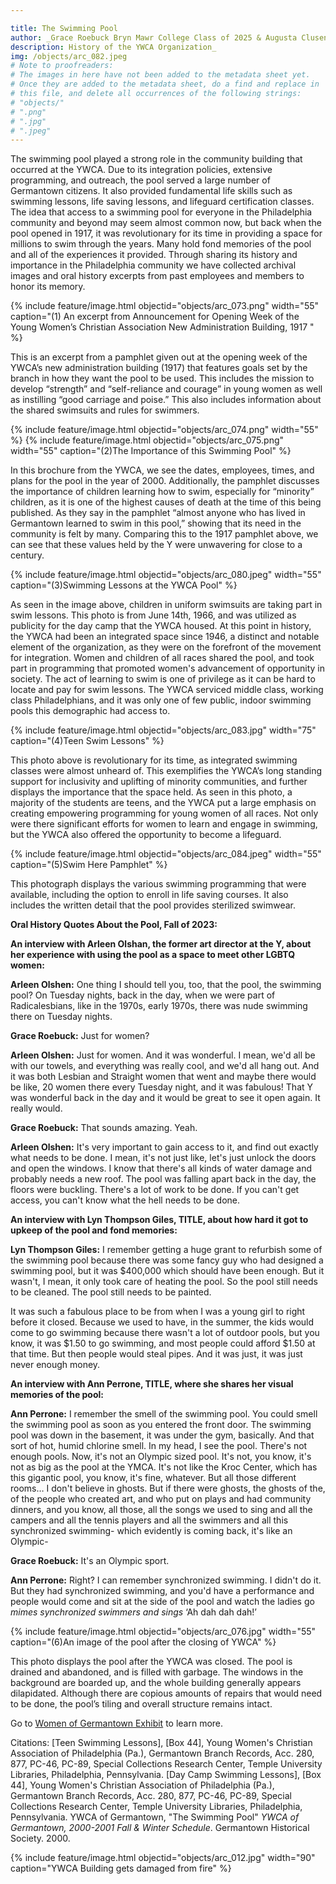 ```yaml
---

title: The Swimming Pool
author: _Grace Roebuck Bryn Mawr College Class of 2025 & Augusta Clusen Moses Bryn Mawr College Class of 2027
description: History of the YWCA Organization_
img: /objects/arc_082.jpeg
# Note to proofreaders:
# The images in here have not been added to the metadata sheet yet.
# Once they are added to the metadata sheet, do a find and replace in
# this file, and delete all occurrences of the following strings:
# "objects/"
# ".png"
# ".jpg"
# ".jpeg"
---
```


The swimming pool played a strong role in the community building that occurred at the YWCA. Due to its integration policies, extensive programming, and outreach, the pool served a large number of Germantown citizens. It also provided fundamental life skills such as swimming lessons, life saving lessons, and lifeguard certification classes. The idea that access to a swimming pool for everyone in the Philadelphia community and beyond may seem almost common now, but back when the pool opened in 1917, it was revolutionary for its time in providing a space for millions to swim through the years. Many hold fond memories of the pool and all of the experiences it provided. Through sharing its history and importance in the Philadelphia community we have collected archival images and oral history excerpts from past employees and members to honor its memory.  

{% include feature/image.html objectid="objects/arc_073.png" width="55" caption="(1) An excerpt from Announcement for Opening Week of the Young Women’s Christian Association New Administration Building, 1917 " %}

This is an excerpt from a pamphlet given out at the opening week of the YWCA’s new administration building (1917) that features goals set by the branch in how they want the pool to be used. This includes the mission to develop “strength” and “self-reliance and courage” in young women as well as instilling “good carriage and poise.” This also includes information about the shared swimsuits and rules for swimmers. 

{% include feature/image.html objectid="objects/arc_074.png" width="55" %}
{% include feature/image.html objectid="objects/arc_075.png" width="55" caption="(2)The Importance of this Swimming Pool" %}

In this brochure from the YWCA, we see the dates, employees, times, and plans for the pool in the year of 2000. Additionally, the pamphlet discusses the importance of children learning how to swim, especially for “minority” children, as it is one of the highest causes of death at the time of this being published. As they say in the pamphlet “almost anyone who has lived in Germantown learned to swim in this pool,” showing that its need in the community is felt by many. Comparing this to the 1917 pamphlet above, we can see that these values held by the Y were unwavering for close to a century.

{% include feature/image.html objectid="objects/arc_080.jpeg" width="55" caption="(3)Swimming Lessons at the YWCA Pool" %}

As seen in the image above, children in uniform swimsuits are taking part in swim lessons. This photo is from June 14th, 1966, and was utilized as publicity for the day camp that the YWCA housed. At this point in history, the YWCA had been an integrated space since 1946, a distinct and notable element of the organization, as they were on the forefront of the movement for integration. Women and children of all races shared the pool, and took part in programming that promoted women's advancement of opportunity in society. The act of learning to swim is one of privilege as it can be hard to locate and pay for swim lessons. The YWCA serviced middle class, working class Philadelphians, and it was only one of few public, indoor swimming pools this demographic had access to. 

{% include feature/image.html objectid="objects/arc_083.jpg" width="75" caption="(4)Teen Swim Lessons" %}

This photo above is revolutionary for its time, as integrated swimming classes were almost unheard of. This exemplifies the YWCA’s long standing support for inclusivity and uplifting of minority communities, and further displays the importance that the space held. As seen in this photo, a majority of the students are teens, and the YWCA put a large emphasis on creating empowering programming for young women of all races. Not only were there significant efforts for women to learn and engage in swimming, but the YWCA also offered the opportunity to become a lifeguard. 


{% include feature/image.html objectid="objects/arc_084.jpeg" width="55" caption="(5)Swim Here Pamphlet" %}

This photograph displays the various swimming programming that were available, including the option to enroll in life saving courses. It also includes the written detail that the pool provides sterilized swimwear.



**Oral History Quotes About the Pool, Fall of 2023:**

**An interview with Arleen Olshan, the former art director at the Y, about her experience with using the pool as a space to meet other LGBTQ women:**

**Arleen Olshen:** One thing I should tell you, too, that the pool, the swimming pool? On Tuesday nights, back in the day, when we were part of Radicalesbians, like in the 1970s, early 1970s, there was nude swimming there on Tuesday nights. 

**Grace Roebuck:** Just for women? 

**Arleen Olshen:** Just for women. And it was wonderful. I mean, we'd all be with our towels, and everything was really cool, and we'd all hang out. And it was both Lesbian and Straight women that went and maybe there would be like, 20 women there every Tuesday night, and it was fabulous! That Y was wonderful back in the day and it would be great to see it open again. It really would.

**Grace Roebuck:** That sounds amazing. Yeah.

**Arleen Olshen:** It's very important to gain access to it, and find out exactly what needs to be done. I mean, it's not just like, let's just unlock the doors and open the windows.  I know that there's all kinds of water damage and probably needs a new roof. The pool was falling apart back in the day, the floors were buckling. There's a lot of work to be done. If you can't get access, you can't know what the hell needs to be done.


**An interview with Lyn Thompson Giles, TITLE, about how hard it got to upkeep of the pool and fond memories:**

**Lyn Thompson Giles:** I remember getting a huge grant to refurbish some of the swimming pool because there was some fancy guy who had designed a swimming pool, but it was $400,000 which should have been enough. But it wasn't, I mean, it only took care of heating the pool. So the pool still needs to be cleaned. The pool still needs to be painted. 
  
It was such a fabulous place to be from when I was a young girl to right before it closed. Because we used to have, in the summer, the kids would come to go swimming because there wasn't a lot of outdoor pools, but you know, it was $1.50 to go swimming, and most people could afford $1.50 at that time. But then people would steal pipes. And it was just, it was just never enough money. 

**An interview with Ann Perrone, TITLE, where she shares her visual memories of the pool:**

**Ann Perrone:** I remember the smell of the swimming pool. You could smell the swimming pool as soon as you entered the front door. The swimming pool was down in the basement, it was under the gym, basically. And that sort of hot, humid chlorine smell. In my head, I see the pool. There's not enough pools. Now, it's not an Olympic sized pool. It's not, you know, it's not as big as the pool at the YMCA. It's not like the Kroc Center, which has this gigantic pool, you know, it's fine, whatever. But all those different rooms… I don't believe in ghosts. But if there were ghosts, the ghosts of the, of the people who created art, and who put on plays and had community dinners, and you know, all those, all the songs we used to sing and all the campers and all the tennis players and all the swimmers and all this synchronized swimming- which evidently is coming back, it's like an Olympic- 

**Grace Roebuck:** It's an Olympic sport. 

**Ann Perrone:** Right? I can remember synchronized swimming. I didn't do it. But they had synchronized swimming, and you'd have a performance and people would come and sit at the side of the pool and watch the ladies go *mimes synchronized swimmers and sings* ‘Ah dah dah dah!’

{% include feature/image.html objectid="objects/arc_076.jpg" width="55"  caption="(6)An image of the pool after the closing of YWCA" %}

This photo displays the pool after the YWCA was closed. The pool is drained and abandoned, and is filled with garbage. The windows in the background are boarded up, and the whole building generally appears dilapidated. Although there are copious amounts of repairs that would need to be done, the pool’s tiling and overall structure remains intact. 

Go to <a href="_exhibits/exhibit-example.md">Women of Germantown Exhibit</a> to learn more.</p>

Citations:
[Teen Swimming Lessons], [Box 44], Young Women's Christian Association of Philadelphia (Pa.), Germantown Branch Records, Acc. 280, 877, PC-46, PC-89, Special Collections Research Center, Temple University Libraries, Philadelphia, Pennsylvania.
[Day Camp Swimming Lessons], [Box 44], Young Women's Christian Association of Philadelphia (Pa.), Germantown Branch Records, Acc. 280, 877, PC-46, PC-89, Special Collections Research Center, Temple University Libraries, Philadelphia, Pennsylvania.
YWCA of Germantown, "The Swimming Pool" _YWCA of Germantown, 2000-2001 Fall & Winter Schedule_. Germantown Historical Society. 2000. 

{% include feature/image.html objectid="objects/arc_012.jpg" width="90" caption="YWCA Building gets damaged from fire" %}
